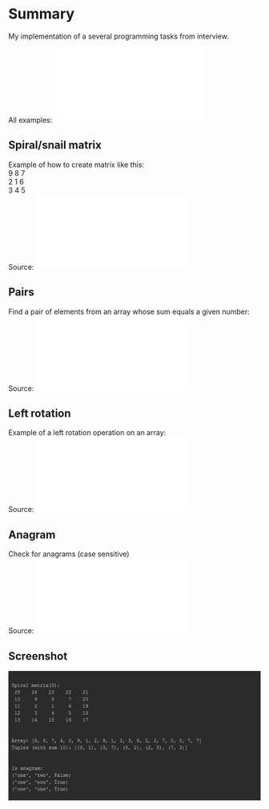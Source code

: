 # Summary
My implementation of a several programming tasks from interview.

All examples: ![main.py](main.py)

## Spiral/snail matrix
Example of how to create matrix like this: <br>
9 8 7 <br>
2 1 6 <br>
3 4 5 
<br>Source: ![matrix_tasks.py](task/matrix_tasks.py)

## Pairs
Find a pair of elements from an array whose sum equals a given number:
<br>Source: ![array_tasks.py](task/array_tasks.py)

## Left rotation
Example of a left rotation operation on an array: 
<br>Source: ![array_tasks.py](task/array_tasks.py)

## Anagram
Check for anagrams (case sensitive)
<br>Source: ![string_tasks.py](task/string_tasks.py)

## Screenshot
![screenshot](screenshot.jpg)
